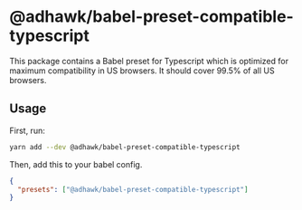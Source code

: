# @adhawk/babel-preset-compatible-typescript

This package contains a Babel preset for Typescript which is optimized for
maximum compatibility in US browsers. It should cover 99.5% of all US
browsers.

## Usage

First, run:

```sh
yarn add --dev @adhawk/babel-preset-compatible-typescript
```

Then, add this to your babel config.

```json
{
  "presets": ["@adhawk/babel-preset-compatible-typescript"]
}
```
